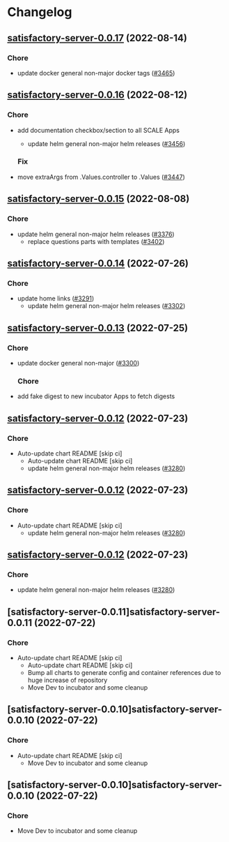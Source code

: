 # Changelog



## [satisfactory-server-0.0.17](https://github.com/truecharts/charts/compare/satisfactory-server-0.0.16...satisfactory-server-0.0.17) (2022-08-14)

### Chore

- update docker general non-major docker tags ([#3465](https://github.com/truecharts/charts/issues/3465))




## [satisfactory-server-0.0.16](https://github.com/truecharts/charts/compare/satisfactory-server-0.0.15...satisfactory-server-0.0.16) (2022-08-12)

### Chore

- add documentation checkbox/section to all SCALE Apps
  - update helm general non-major helm releases ([#3456](https://github.com/truecharts/charts/issues/3456))

  ### Fix

- move extraArgs from .Values.controller to .Values ([#3447](https://github.com/truecharts/charts/issues/3447))




## [satisfactory-server-0.0.15](https://github.com/truecharts/charts/compare/satisfactory-server-0.0.14...satisfactory-server-0.0.15) (2022-08-08)

### Chore

- update helm general non-major helm releases ([#3376](https://github.com/truecharts/charts/issues/3376))
  - replace questions parts with templates ([#3402](https://github.com/truecharts/charts/issues/3402))




## [satisfactory-server-0.0.14](https://github.com/truecharts/apps/compare/satisfactory-server-0.0.13...satisfactory-server-0.0.14) (2022-07-26)

### Chore

- update home links ([#3291](https://github.com/truecharts/apps/issues/3291))
  - update helm general non-major helm releases ([#3302](https://github.com/truecharts/apps/issues/3302))




## [satisfactory-server-0.0.13](https://github.com/truecharts/apps/compare/satisfactory-server-0.0.12...satisfactory-server-0.0.13) (2022-07-25)

### Chore

- update docker general non-major ([#3300](https://github.com/truecharts/apps/issues/3300))

  ### Chore

- add fake digest to new incubator Apps to fetch digests




## [satisfactory-server-0.0.12](https://github.com/truecharts/apps/compare/satisfactory-server-0.0.11...satisfactory-server-0.0.12) (2022-07-23)

### Chore

- Auto-update chart README [skip ci]
  - Auto-update chart README [skip ci]
  - update helm general non-major helm releases ([#3280](https://github.com/truecharts/apps/issues/3280))




## [satisfactory-server-0.0.12](https://github.com/truecharts/apps/compare/satisfactory-server-0.0.11...satisfactory-server-0.0.12) (2022-07-23)

### Chore

- Auto-update chart README [skip ci]
  - update helm general non-major helm releases ([#3280](https://github.com/truecharts/apps/issues/3280))




## [satisfactory-server-0.0.12](https://github.com/truecharts/apps/compare/satisfactory-server-0.0.11...satisfactory-server-0.0.12) (2022-07-23)

### Chore

- update helm general non-major helm releases ([#3280](https://github.com/truecharts/apps/issues/3280))




## [satisfactory-server-0.0.11]satisfactory-server-0.0.11 (2022-07-22)

### Chore

- Auto-update chart README [skip ci]
  - Auto-update chart README [skip ci]
  - Bump all charts to generate config and container references due to huge increase of repository
  - Move Dev to incubator and some cleanup




## [satisfactory-server-0.0.10]satisfactory-server-0.0.10 (2022-07-22)

### Chore

- Auto-update chart README [skip ci]
  - Move Dev to incubator and some cleanup




## [satisfactory-server-0.0.10]satisfactory-server-0.0.10 (2022-07-22)

### Chore

- Move Dev to incubator and some cleanup
